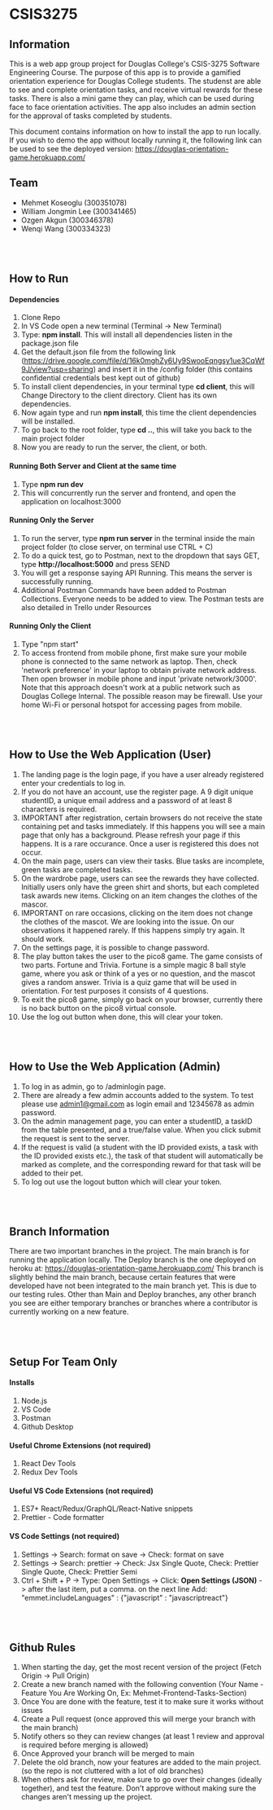 # CSIS3275

## Information

This is a web app group project for Douglas College's CSIS-3275 Software Engineering Course. The purpose of this app is to provide a gamified orientation experience for Douglas College students. The studenst are able to see and complete orientation tasks, and receive virtual rewards for these tasks. There is also a mini game they can play, which can be used during face to face orientation activities. The app also includes an admin section for the approval of tasks completed by students.

This document contains information on how to install the app to run locally. If you wish to demo the app without locally running it, the following link can be used to see the deployed version: https://douglas-orientation-game.herokuapp.com/

## Team

- Mehmet Koseoglu (300351078)
- William Jongmin Lee (300341465)
- Ozgen Akgun (300346378)
- Wenqi Wang (300334323)

<br></br>

## How to Run

#### Dependencies

1. Clone Repo
2. In VS Code open a new terminal (Terminal -> New Terminal)
3. Type: **npm install**. This will install all dependencies listen in the package.json file
4. Get the default.json file from the following link (https://drive.google.com/file/d/16k0mghZy6Uy9SwooEqngsy1ue3CqWf9J/view?usp=sharing) and insert it in the /config folder (this contains confidential credentials best kept out of github)
5. To install client dependencies, in your terminal type **cd client**, this will Change Directory to the client directory. Client has its own dependencies.
6. Now again type and run **npm install**, this time the client dependencies will be installed.
7. To go back to the root folder, type **cd ..**, this will take you back to the main project folder
8. Now you are ready to run the server, the client, or both.

#### Running Both Server and Client at the same time

1. Type **npm run dev**
2. This will concurrently run the server and frontend, and open the application on localhost:3000

#### Running Only the Server

1. To run the server, type **npm run server** in the terminal inside the main project folder (to close server, on terminal use CTRL + C)
2. To do a quick test, go to Postman, next to the dropdown that says GET, type **http://localhost:5000** and press SEND
3. You will get a response saying API Running. This means the server is successfully running.
4. Additional Postman Commands have been added to Postman Collections. Everyone needs to be added to view. The Postman tests are also detailed in Trello under Resources

#### Running Only the Client

1. Type "npm start"
2. To access frontend from mobile phone, first make sure your mobile phone is connected to the same network as laptop. Then, check 'network preference' in your laptop to obtain private network address. Then open browser in mobile phone and input 'private network/3000'. Note that this approach doesn't work at a public network such as Douglas College Internal. The possible reason may be firewall. Use your home Wi-Fi or personal hotspot for accessing pages from mobile.

<br></br>

## How to Use the Web Application (User)

1. The landing page is the login page, if you have a user already registered enter your credentials to log in.
2. If you do not have an account, use the register page. A 9 digit unique studentID, a unique email address and a password of at least 8 characters is required.
3. IMPORTANT after registration, certain browsers do not receive the state containing pet and tasks immediately. If this happens you will see a main page that only has a background. Please refresh your page if this happens. It is a rare occurance. Once a user is registered this does not occur.
4. On the main page, users can view their tasks. Blue tasks are incomplete, green tasks are completed tasks.
5. On the wardrobe page, users can see the rewards they have collected. Initially users only have the green shirt and shorts, but each completed task awards new items. Clicking on an item changes the clothes of the mascor.
6. IMPORTANT on rare occasions, clicking on the item does not change the clothes of the mascot. We are looking into the issue. On our observations it happened rarely. If this happens simply try again. It should work.
7. On the settings page, it is possible to change password.
8. The play button takes the user to the pico8 game. The game consists of two parts. Fortune and Trivia. Fortune is a simple magic 8 ball style game, where you ask or think of a yes or no question, and the mascot gives a random answer. Trivia is a quiz game that will be used in orientation. For test purposes it consists of 4 questions.
9. To exit the pico8 game, simply go back on your browser, currently there is no back button on the pico8 virtual console.
10. Use the log out button when done, this will clear your token.

<br></br>

## How to Use the Web Application (Admin)

1. To log in as admin, go to /adminlogin page.
2. There are already a few admin accounts added to the system. To test please use admin1@gmail.com as login email and 12345678 as admin password.
3. On the admin management page, you can enter a studentID, a taskID from the table presented, and a true/false value. When you click submit the request is sent to the server.
4. If the request is valid (a student with the ID provided exists, a task with the ID provided exists etc.), the task of that student will automatically be marked as complete, and the corresponding reward for that task will be added to their pet.
5. To log out use the logout button which will clear your token.

<br></br>

## Branch Information

There are two important branches in the project. The main branch is for running the application locally. The Deploy branch is the one deployed on heroku at:
https://douglas-orientation-game.herokuapp.com/
This branch is slightly behind the main branch, because certain features that were developed have not been integrated to the main branch yet. This is due to our testing rules.
Other than Main and Deploy branches, any other branch you see are either temporary branches or branches where a contributor is currently working on a new feature.

<br></br>

## Setup For Team Only

#### Installs

1. Node.js
2. VS Code
3. Postman
4. Github Desktop

#### Useful Chrome Extensions (not required)

1. React Dev Tools
2. Redux Dev Tools

#### Useful VS Code Extensions (not required)

1. ES7+ React/Redux/GraphQL/React-Native snippets
2. Prettier - Code formatter

#### VS Code Settings (not required)

1. Settings -> Search: format on save -> Check: format on save
2. Settings -> Search: prettier -> Check: Jsx Single Quote, Check: Prettier Single Quote, Check: Prettier Semi
3. Ctrl + Shift + P -> Type: Open Settings -> Click: **Open Settings (JSON)** -> after the last item, put a comma. on the next line Add: "emmet.includeLanguages" : {"javascript" : "javascriptreact"}

<br></br>

## Github Rules

1. When starting the day, get the most recent version of the project (Fetch Origin -> Pull Origin)
2. Create a new branch named with the following convention (Your Name - Feature You Are Working On, Ex: Mehmet-Frontend-Tasks-Section)
3. Once You are done with the feature, test it to make sure it works without issues
4. Create a Pull request (once approved this will merge your branch with the main branch)
5. Notify others so they can review changes (at least 1 review and approval is required before merging is allowed)
6. Once Approved your branch will be  merged to main
7. Delete the old branch, now your features are added to the main project. (so the repo is not cluttered with a lot of old branches)
8. When others ask for review, make sure to go over their changes (ideally together), and test the feature. Don't approve without making sure the changes aren't messing up the project.

<br></br>
